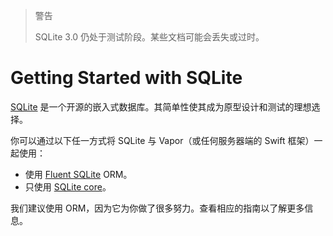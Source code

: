 > 警告
> 
> SQLite 3.0 仍处于测试阶段。某些文档可能会丢失或过时。

# Getting Started with SQLite

[SQLite](https://www.sqlite.org/index.html) 是一个开源的嵌入式数据库。其简单性使其成为原型设计和测试的理想选择。

你可以通过以下任一方式将 SQLite 与 Vapor（或任何服务器端的 Swift 框架）一起使用：

* 使用 [Fluent SQLite](https://docs.vapor.codes/3.0/sqlite/fluent/) ORM。
* 只使用 [SQLite core](https://docs.vapor.codes/3.0/sqlite/core/)。

我们建议使用 ORM，因为它为你做了很多努力。查看相应的指南以了解更多信息。


